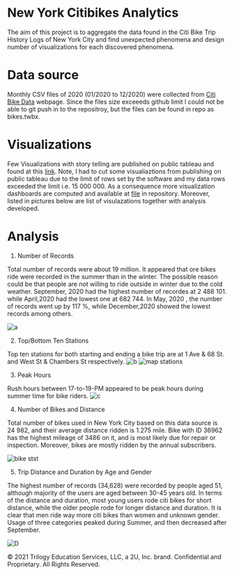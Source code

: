 # New York Citibikes Analytics

The aim of this project is to aggregate the data found in the Citi Bike Trip History Logs of New York City and find unexpected phenomena and 
design number of visualizations for each discovered phenomena.

# Data source
Monthly CSV files of 2020 (01/2020 to 12/2020) were collected from [Citi Bike Data](https://ride.citibikenyc.com/system-data) webpage. Since the files size exceeeds github limit I could not be able to git push in to the repositroy, but the files can be found in repo as bikes.twbx.


# Visualizations
Few Visualizations with story telling are published on public tableau and found at this [link](https://public.tableau.com/app/profile/workineh.shunane1801/viz/bikes_16511366012330/Story1?publish=yes). Note, I had to cut some visualiaztions from publishing on public tableau due to the limit of rows set by the software and my data rows exceeded the limit i.e. 15 000 000. As a consequence more visualization dashboards are computed and available at [file](https://github.com/bigoshunane/Tableau-Homework-13/blob/main/bikes.twbx) in repository. Moreover, listed in pictures below are list of visulazations together with analysis developed.



# Analysis

1. Number of Records

Total number of records were about 19 million. It appeared that ore bikes ride were recorded in the summer than in the winter. 
The possible reason could be that people are not willing to ride outside in winter due to the cold weather. September, 2020 had the
highest number of recordes at 2 488 101. while April,2020 had the lowest one at 682 744. In May, 2020 , the
number of records went up by 117 %, while December,2020 showed the lowest records among others.

![a](https://user-images.githubusercontent.com/84547558/165471845-b7784c81-85b4-4163-91cd-c5dd178e34ac.png)

2. Top/Bottom Ten Stations

Top ten stations for both starting and ending a bike trip are at 1 Ave & 68 St. and West St & Chambers St respectively. 
![b](https://user-images.githubusercontent.com/84547558/165472830-327c12da-ded1-4144-9b76-999966ea9706.png)
![map stations ](https://user-images.githubusercontent.com/84547558/165473649-216bcd75-5ab9-4853-aa38-d8b4fefccac2.png)

3. Peak Hours

Rush hours between 17-to-19-PM appeared to be peak hours during summer time for bike riders. 
![c](https://user-images.githubusercontent.com/84547558/165474141-b634edb1-3e3d-4345-b372-44e793175eee.png)

4. Number of Bikes and Distance

Total number of bikes used in New York City based on this data source is 24 982, and their average distance ridden is 1.275 mile. Bike with ID 36962 has the highest mileage of 3486 on it, and is most likely due for repair or inspection. Moreover, bikes are mostly ridden by the annual subscribers.

![bike stst](https://user-images.githubusercontent.com/84547558/165474466-a472dd51-4190-432a-b7b1-1829da3ff476.png)

5. Trip Distance and Duration by Age and Gender

The highest number of records (34,628) were recorded by people aged 51, although majority of the users are aged between 30-45 years old. In terms of the distance and duration, most young users rode citi bikes for short distance, while the older people rode for longer distance and duration. It is clear that men ride way more citi bikes than women and unknown gender. Usage of three categories peaked during Summer, and then decreased after September.

![D](https://user-images.githubusercontent.com/84547558/165623991-4aaae462-6092-4235-9c0d-097cb06baf8b.png)



© 2021 Trilogy Education Services, LLC, a 2U, Inc. brand. Confidential and Proprietary. All Rights Reserved.
